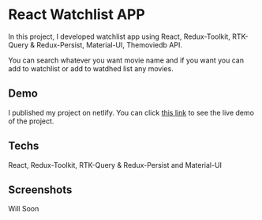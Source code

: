 # React Watchlist APP

In this project, I developed watchlist app using React, Redux-Toolkit, RTK-Query & Redux-Persist, Material-UI, Themoviedb API.

You can search whatever you want movie name and if you want you can add to watchlist or add to watdhed list any movies.

## Demo

I published my project on netlify. You can click [this link](https://movie-api-app-demo.netlify.app/)
to see the live demo of the project.

## Techs

React, Redux-Toolkit, RTK-Query & Redux-Persist and Material-UI

## Screenshots

Will Soon

<!-- ![App Screenshot](https://github.com/ramazandogna/portfolio-react-dem/blob/main/src/assets/img/4.png?raw=true) -->
